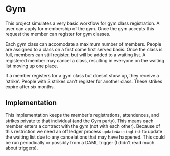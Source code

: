 # Gym 

This project simulates a very basic workflow for gym class registration. A user can apply for membership of the gym. Once the gym accepts this request the member can register for gym classes. 

Each gym class can accomodate a maximum number of members. People are assigned to a class on a first come first served basis. Once the class is full, members can still register, but will be added to a waiting list. A registered member may cancel a class, resulting in everyone on the waiting list moving up one place.

If a member registers for a gym class but doesnt show up, they receive a 'strike'. People with 3 strikes can't register for another class. These strikes expire after six months.


## Implementation

This implementation keeps the member's registrations, attendences, and strikes private to that individual (and the Gym party). This means each member enters a contract with the gym (not with each other). Because of this restriction we need an off ledger process `updateWaitingList` to update the waiting list due to any cancelations that may have happened. This could be run periodically or possibly from a DAML trigger (I didn't read much about triggers). 

